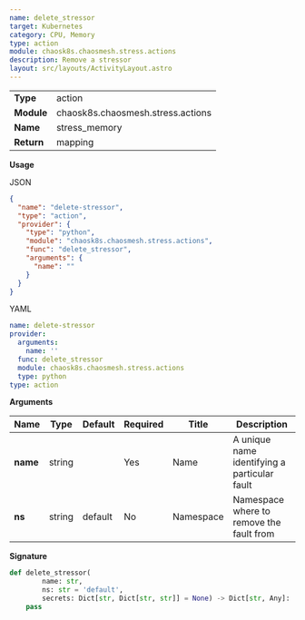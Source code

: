 ```yaml
---
name: delete_stressor
target: Kubernetes
category: CPU, Memory
type: action
module: chaosk8s.chaosmesh.stress.actions
description: Remove a stressor
layout: src/layouts/ActivityLayout.astro
---
```


|            |                       |
| ---------- | --------------------- |
| **Type**   | action                |
| **Module** | chaosk8s.chaosmesh.stress.actions |
| **Name**   | stress_memory           |
| **Return** | mapping                  |

**Usage**

JSON

```json
{
  "name": "delete-stressor",
  "type": "action",
  "provider": {
    "type": "python",
    "module": "chaosk8s.chaosmesh.stress.actions",
    "func": "delete_stressor",
    "arguments": {
      "name": ""
    }
  }
}


```

YAML

```yaml
name: delete-stressor
provider:
  arguments:
    name: ''
  func: delete_stressor
  module: chaosk8s.chaosmesh.stress.actions
  type: python
type: action
```

**Arguments**

| Name               | Type   | Default | Required | Title          | Description                                    |
| ------------------ | ------ | ------- | -------- | -------------- | ---------------------------------------------- |
| **name**           | string |         | Yes       | Name           | A unique name identifying a particular fault  |
| **ns** | string | default    | No       | Namespace | Namespace where to remove the fault from     |

**Signature**

```python
def delete_stressor(
        name: str,
        ns: str = 'default',
        secrets: Dict[str, Dict[str, str]] = None) -> Dict[str, Any]:
    pass
```
